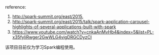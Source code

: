 


reference:

1. http://spark-summit.org/east/2015,
2. http://spark-summit.org/east/2015/talk/spark-application-carousel-highlights-of-several-applications-built-with-spark
3. https://www.youtube.com/watch?v=cnkaAnMvHb4&index=5&list=PL-x35fyliRwger2GwWLG4vigDRGCDyzCI

该项目目前仅为学习Spark编程使用。
